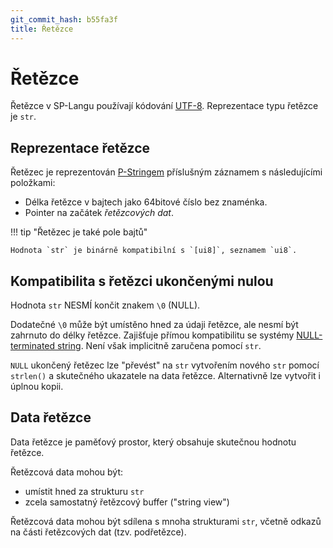```yaml
---
git_commit_hash: b55fa3f
title: Řetězce
---
```


# Řetězce

Řetězce v SP-Langu používají kódování [UTF-8](https://en.wikipedia.org/wiki/UTF-8).
Reprezentace typu řetězce je `str`.


## Reprezentace řetězce

Řetězec je reprezentován [P-Stringem](https://en.wikipedia.org/wiki/String_%28computer_science%29#Length-prefixed) příslušným záznamem s následujícími položkami:

 * Délka řetězce v bajtech jako 64bitové číslo bez znaménka.
 * Pointer na začátek _řetězcových dat_.



!!! tip "Řetězec je také pole bajtů"

	Hodnota `str` je binárně kompatibilní s `[ui8]`, seznamem `ui8`.


## Kompatibilita s řetězci ukončenými nulou

Hodnota `str` NESMÍ končit znakem `\0` (NULL).

Dodatečné `\0` může být umístěno hned za údaji řetězce, ale nesmí být zahrnuto do délky řetězce.
Zajišťuje přímou kompatibilitu se systémy [NULL-terminated string](https://en.wikipedia.org/wiki/Null-terminated_string).
Není však implicitně zaručena pomocí `str`.

`NULL` ukončený řetězec lze "převést" na `str` vytvořením nového `str` pomocí `strlen()` a skutečného ukazatele na data řetězce.
Alternativně lze vytvořit i úplnou kopii.

## Data řetězce

Data řetězce je paměťový prostor, který obsahuje skutečnou hodnotu řetězce.

Řetězcová data mohou být:

* umístit hned za strukturu `str`
* zcela samostatný řetězcový buffer ("string view")

Řetězcová data mohou být sdílena s mnoha strukturami `str`, včetně odkazů na části řetězcových dat (tzv. podřetězce).
